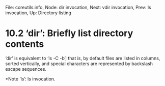 File: coreutils.info,  Node: dir invocation,  Next: vdir invocation,  Prev: ls invocation,  Up: Directory listing

10.2 ‘dir’: Briefly list directory contents
===========================================

‘dir’ is equivalent to ‘ls -C -b’; that is, by default files are listed
in columns, sorted vertically, and special characters are represented by
backslash escape sequences.

   *Note ‘ls’: ls invocation.

